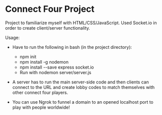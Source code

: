 # Connect Four Project
Project to familiarize myself with HTML/CSS/JavaScript. 
Used Socket.io in order to create client/server functionality.

Usage:
- Have to run the following in bash (in the project directory):
   - npm init
   - npm install -g nodemon
   - npm install --save express socket.io
   - Run with nodemon server/server.js

- A server has to run the main server-side code and then clients can connect to the URL and create lobby codes to match themselves with other connect four players.
- You can use Ngrok to funnel a domain to an opened localhost port to play with people worldwide! 
